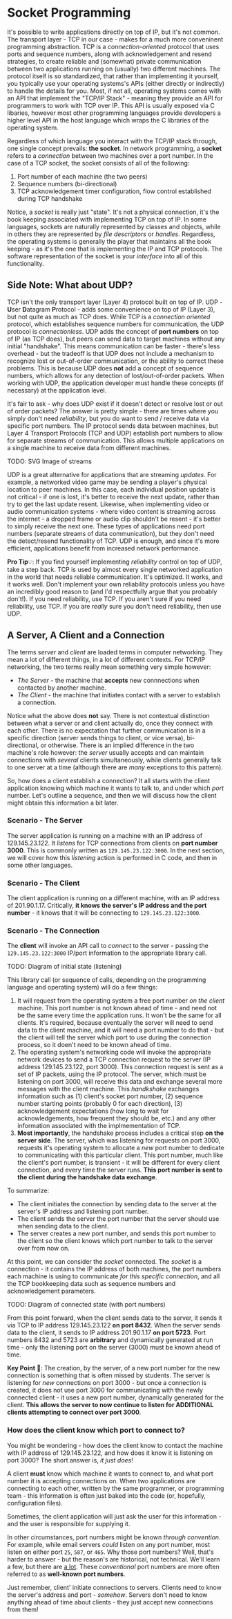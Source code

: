 # Socket Programming
It's possible to write applications directly on top of IP, but it's not common.  The transport layer - TCP in our case - makes for a much more conveninent programming abstraction. TCP is a *connection-oriented* protocol that uses ports and sequence numbers, along with acknowledgement and resend strategies, to create reliable and (somewhat) private communication between two applications running on (usually) two different machines.  The protocol itself is so standardized, that rather than implementing it yourself, you typically use your operating systems's APIs (either directly or indirectly) to handle the details for you.  Most, if not all, operating systems comes with an API that implement the "TCP/IP Stack" - meaning they provide an API for programmers to work with TCP over IP.  This API is usually exposed via C libaries, however most other programming languages provide developers a higher level API in the host language which wraps the C libraries of the operating system.

Regardless of which language you interact with the TCP/IP stack through, one single concept prevails:  **the socket**.  In network programming, a **socket** refers to a *connection* between two machines over a port number.  In the case of a TCP socket, the socket consists of all of the following:

1. Port number of each machine (the two peers)
2. Sequence numbers (bi-directional)
3. TCP acknowledgement timer configuration, flow control established during TCP handshake

Notice, a *socket* is really just "state".  It's not a physical connection, it's the book keeping associated with implementing TCP on top of IP.  In some languages, sockets are naturally represented by classes and objects, while in others they are represented by *file descriptors* or *handles*.  Regardless, the operating systems is generally the player that maintains all the book keeping - as it's the one that is implementing the IP and TCP protocols.  The software representation of the socket is your *interface* into all of this functionality.

## Side Note:  What about UDP?
TCP isn't the only transport layer (Layer 4) protocol built on top of IP.  UDP - **U**ser **D**atagram **P**rotocol - adds some convenience on top of IP (Layer 3), but not quite as much as TCP does.  While TCP is a *connection oriented* protocol, which establishes sequence numbers for communication, the UDP protocol is *connectionless*.  UDP adds the concept of **port numbers** on top of IP (as TCP does), but peers can send data to target machines without any initial "handshake".  This means communication can be faster - there's less overhead - but the tradeoff is that UDP does not include a mechanism to recognize lost or out-of-order communication, or the ability to correct these problems.  This is because UDP does **not** add a concept of sequence numbers, which allows for any detection of lost/out-of-order packets.  When working with UDP, the application developer must handle these concepts (if necessary) at the application level.

It's fair to ask - why does UDP exist if it doesn't detect or resolve lost or out of order packets?  The answer is pretty simple - there are times where you simply don't need *reliability*, but you do want to send / receive data via specific port numbers.  The IP protocol sends data between machines, but Layer 4 Transport Protocols (TCP and UDP) establish port numbers to allow for separate streams of communication.  This allows multiple applications on a single machine to receive data from different machines.

TODO:  SVG Image of streams

UDP is a great alternative for applications that are streaming *updates*.  For example, a networked video game may be sending a player's physical location to peer machines.  In this case, each individual position update is not critical - if one is lost, it's better to receive the next update, rather than try to get the last update resent.  Likewise, when implementing video or audio communication systems - where video content is streaming across the internet - a dropped frame or audio clip shouldn't be resent - it's better to simply receive the next one.  These types of applications need port numbers (separate streams of data communication), but they don't need the detect/resend functionality of TCP.  UDP is enough, and since it's more efficient, applications benefit from increased network performance.

**Pro Tip**&#128161;:   If you find yourself implementing *reliability* control on top of UDP, take a step back.  TCP is used by almost every single networked application in the world that needs reliable communication.  It's optimized.  It works, and it works well.  Don't implement your own reliability protocols unless you have an incredibly good reason to (and I'd respectfully argue that you probably don't!).  If you need reliability, use TCP.  If you aren't sure if you need reliability, use TCP.  If you are *really* sure you don't need reliability, then use UDP.

## A Server, A Client and a Connection
The terms *server* and *client*  are loaded terms in computer networking.  They mean a lot of different things, in a lot of different contexts.  For TCP/IP networking, the two terms really mean something very simple however:

- *The Server* - the machine that **accepts** new connnections when contacted by another machine.
- *The Client* - the machine that initiates contact with a server to establish a connection.

Notice what the above does **not** say.  There is not contextual distinction between what a server or and client actually do, once they connect with each other.  There is no expectation that further communication is in a specific direction (server sends things to client, or vice versa), bi-directional, or otherwise.  There is an implied difference in the two machine's role however:  the *server* usually accepts and can maintain connections with *several* clients simultaneously, while clients generally talk to one server at a time (although there are *many* exceptions to this pattern).

So, how does a client establish a connection?  It all starts with the client application knowing which machine it wants to talk to, and under which *port* number.  Let's outline a sequence, and then we will discuss how the client might obtain this information a bit later.

### Scenario - The Server
The server application is running on a machine with an IP address of 129.145.23.122.  It *listens* for TCP connections from clients on **port number 3000**.  This is commonly written as `129.145.23.122:3000`.  In the next section, we will cover how this *listening* action is performed in C code, and then in some other languages.

### Scenario - The Client
The client application is running on a different machine, with an IP address of 201.90.1.17.  Critically, **it knows the server's  IP address and the port number** - it knows that it will be connecting to `129.145.23.122:3000`.  

### Scenario - The Connection
The **client** will invoke an API call to *connect* to the server - passing the `129.145.23.122:3000` IP/port information to the appropriate library call.  

TODO:  Diagram of initial state (listening)

This library call (or sequence of calls, depending on the programming language and operating system) will do a few things:

1. It will request from the operating system a free port number *on the client* machine.  This port number is not known ahead of time - and need not be the same every time the application runs.  It won't be the same for all clients.  It's required, because eventually the server will need to send data to the client machine, and it will need a port number to do that - but the client will tell the server which port to use during the connection process, so it doen't need to be known ahead of time.
2. The operating system's networking code will invoke the appropriate network devices to send a TCP connection request to the server (IP address 129.145.23.122, port 3000).  This connection request is sent as a set of IP packets, using the IP protocol.  The server, which must be listening on port 3000, will receive this data and exchange several more messages with the client machine.  This *handkshake* exchanges information such as (1) client's socket port number, (2) sequence number starting points (probably 0 for each direction), (3) acknowledgement expectations (how long to wait for acknowledgements, how frequent they should be, etc.) and any other information associated with the implmementation of TCP.
3. **Most importantly**, the handshake process includes a critical step **on the server side**.  The server, which was listening for requests on port 3000, requests it's operating system to allocate a *new* port number to dedicate to communicating with this particular client.  This port number, much like the client's port number, is transient - it will be different for every client connection, and every time the server runs.  **This port number is sent to the client during the handshake data exchange**.  

To summarize:
- The client initiates the connection by sending data to the server at the server's IP address and listening port number.
- The client sends the server the port number that the server should use when sending data to the client.
- The server creates a new port number, and sends this port number to the client so the client knows which port number to talk to the server over from now on.

At this point, we can consider the *socket* connected.  The *socket* is a connection - it contains the IP address of both machines, the port numbers each machine is using to communicate *for this specific connection*, and all the TCP bookkeeping data such as sequence numbers and acknowledgement parameters.

TODO:  Diagram of connected state (with port numbers)

From this point forward, when the client sends data to the server, it sends it via TCP to IP address 129.145.23.122 **on port 8432**.  When the server sends data to the client, it sends to IP address 201.90.1.17 **on port 5723**.  Port numbers 8432 and 5723 are **arbitrary** and dynamically generated at run time - only the listening port on the server (3000) must be known ahead of time.

**Key Point** &#128273;:  The creation, by the server, of a new port number for the new connection is something that is often missed by students.  The server is listening for *new* connections on port 3000 - but once a connection is created, it does not use port 3000 for communicating with the newly connected client - it uses a new port number, dynamically generated for the client.  **This allows the server to now continue to listen for ADDITIONAL clients attempting to connect over port 3000**.

### How does the client know which port to connect to?
You might be wondering - how does the client know to contact the machine with IP address of 129.145.23.122, and how does it know it is listening on port 3000?  The short answer is, *it just does*!  

A client **must** know which machine it wants to connect to, and what port number it is accepting connections on.  When two applications are connecting to each other, written by the same programmer, or programming team - this information is often just baked into the code (or, hopefully, configuration files).  

Sometimes, the client application will just ask the user for this information - and the user is responsible for supplying it.  

In other circumstances, port numbers might be known *through convention*.  For example, while email servers *could* listen on any port number, most listen on either port `25`, `587`, or `465`.  Why those port numbers?  Well, that's harder to answer - but the reason's are historical, not technical.  We'll learn a few, but there are [a lot](https://en.wikipedia.org/wiki/List_of_TCP_and_UDP_port_numbers).  These *conventional* port numbers are more often referred to as **well-known port numbers**.

Just remember, client' initiate connections to servers. Clients need to know the server's address and port - *somehow*.  Servers don't need to know anything ahead of time about clients - they just accept new connections from them!



